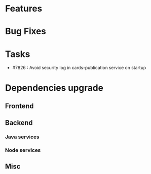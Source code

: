 
# Features

# Bug Fixes

# Tasks

- #7826 : Avoid security log in cards-publication service on startup

# Dependencies upgrade

## Frontend
  
## Backend 

### Java services 

### Node services

## Misc 






